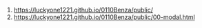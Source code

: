 1. <https://luckyone1221.github.io/0110Benza/public/>
2. <https://luckyone1221.github.io/0110Benza/public/00-modal.html>